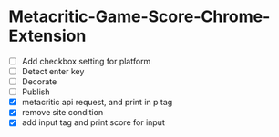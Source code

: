 # Metacritic-Game-Score-Chrome-Extension
- [ ] Add checkbox setting for platform
- [ ] Detect enter key
- [ ] Decorate
- [ ] Publish
- [x] metacritic api request, and print in p tag
- [x] remove site condition
- [x] add input tag and print score for input
